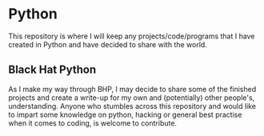 # Python
  This repository is where I will keep any projects/code/programs that I have created in Python and have decided to share with the world. 

## Black Hat Python 
  As I make my way through BHP, I may decide to share some of the finished projects and create a write-up for my 
own and (potentially) other people's, understanding. Anyone who stumbles across this repository and would like to impart some knowledge on python, hacking or general best practise when it comes to coding, is welcome to contribute. 

